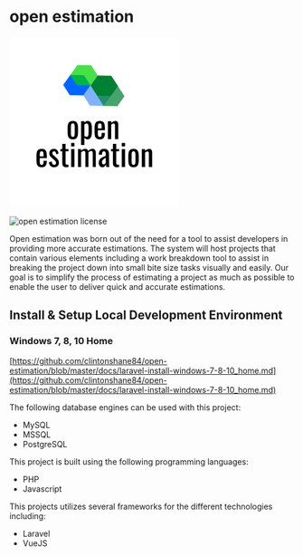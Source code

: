 
# open estimation

![open estimation logo](/public/img/open-estimation-logo.png)

![open estimation license](https://img.shields.io/github/license/clintonshane84/open-estimation)

Open estimation was born out of the need for a tool to assist developers in providing more accurate estimations. The system will host projects that contain various elements including a work breakdown tool to assist in breaking the project down into small bite size tasks visually and easily. Our goal is to simplify the process of estimating a project as much as possible to enable the user to deliver quick and accurate estimations.

## Install & Setup Local Development Environment

### Windows 7, 8, 10 Home

[https://github.com/clintonshane84/open-estimation/blob/master/docs/laravel-install-windows-7-8-10_home.md](https://github.com/clintonshane84/open-estimation/blob/master/docs/laravel-install-windows-7-8-10_home.md)

The following database engines can be used with this project:

- MySQL
- MSSQL
- PostgreSQL

This project is built using the following programming languages:

- PHP
- Javascript

This projects utilizes several frameworks for the different technologies including:

- Laravel
- VueJS
